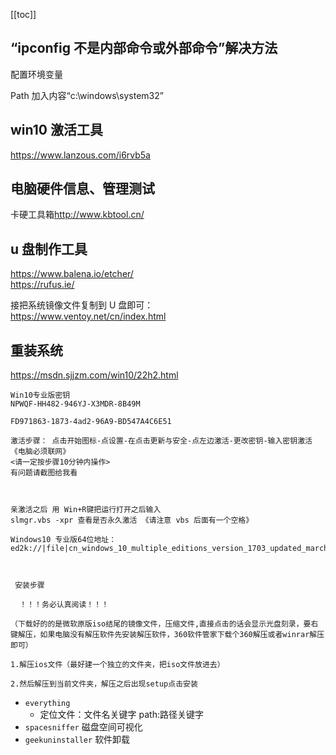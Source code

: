 [[toc]]

## “ipconfig 不是内部命令或外部命令”解决方法

配置环境变量

Path 加入内容“c:\windows\system32”

## win10 激活工具

<https://www.lanzous.com/i6rvb5a>

## 电脑硬件信息、管理测试

卡硬工具箱<http://www.kbtool.cn/>

## u 盘制作工具

<https://www.balena.io/etcher/>  
<https://rufus.ie/>

接把系统镜像文件复制到 U 盘即可：  
<https://www.ventoy.net/cn/index.html>

## 重装系统

<https://msdn.sjjzm.com/win10/22h2.html>

```
Win10专业版密钥
NPWQF-HH482-946YJ-X3MDR-8B49M

FD971863-1873-4ad2-96A9-BD547A4C6E51

激活步骤： 点击开始图标-点设置-在点击更新与安全-点左边激活-更改密钥-输入密钥激活 《电脑必须联网》
<请一定按步骤10分钟内操作>
有问题请截图给我看



亲激活之后 用 Win+R键把运行打开之后输入
slmgr.vbs -xpr 查看是否永久激活 《请注意 vbs 后面有一个空格》

Windows10 专业版64位地址：
ed2k://|file|cn_windows_10_multiple_editions_version_1703_updated_march_2017_x64_dvd_10194190.iso|4587292672|373B263D307F6AA2486A74E557DD22C9|/



 安装步骤

  ！！！务必认真阅读！！！

（下载好的的是微软原版iso结尾的镜像文件，压缩文件,直接点击的话会显示光盘刻录，要右键解压，如果电脑没有解压软件先安装解压软件，360软件管家下载个360解压或者winrar解压即可）

1.解压ios文件（最好建一个独立的文件夹，把iso文件放进去）

2.然后解压到当前文件夹，解压之后出现setup点击安装
```

- `everything`
  - 定位文件：文件名关键字 path:路径关键字
- `spacesniffer` 磁盘空间可视化
- `geekuninstaller` 软件卸载
